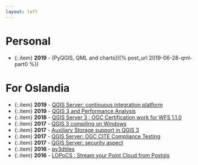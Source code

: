 ```yaml
---
layout: left
---
```


# Personal

  + {:.item} **2019** - [PyQGIS, QML and charts]({% post_url 2019-06-28-qml-part0 %})


# For Oslandia

  + {:.item} **2019** - <a href="https://oslandia.com/en/2019/06/27/qgis-server-continuous-integration-platform/">QGIS Server: continuous integration platform</a>
  + {:.item} **2019** - <a href="https://oslandia.com/2019/06/21/qgis-3-and-performance-analysis/">QGIS 3 and Performance Analysis</a>
  + {:.item} **2018** - <a href="https://oslandia.com/2018/11/06/qgis-server-3-ogc-certification-work-for-wfs-1-1-0/">QGIS Server 3 : OGC Certification work for WFS 1.1.0</a>
  + {:.item} **2017** - <a href="https://oslandia.com/2017/12/20/qgis-3-compiling-on-windows/">QGIS 3 compiling on Windows</a>
  + {:.item} **2017** - <a href="https://oslandia.com/2017/10/17/auxiliary-storage-support-in-qgis-3/">Auxiliary Storage support in QGIS 3</a>
  + {:.item} **2017** - <a href="https://oslandia.com/2017/06/16/qgis-server-ogc-cite-compliance-testing/">QGIS Server: OGC CITE Compliance Testing</a>
  + {:.item} **2017** - <a href="https://oslandia.com/2017/06/14/qgis-server-security-aspect/">QGIS Server: security aspect</a>
  + {:.item} **2016** - <a href="https://oslandia.com/en/2016/11/08/py3dtiles/">py3dtiles</a>
  + {:.item} **2016** - <a href="https://oslandia.com/en/2016/11/03/locpocs-stream-point-cloud-postgis/">LOPoCS : Stream your Point Cloud from Postgis</a>
